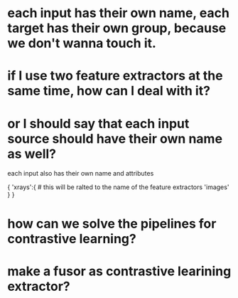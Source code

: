 # each input has their own name, each target has their own group, because we don't wanna touch it.

# if I use two feature extractors at the same time, how can I deal with it?

# or I should say that each input source should have their own name as well?

each input also has their own name and attributes




{
    'xrays':{ # this will be ralted to the name of the feature extractors
        'images'
    }
}



# how can we solve the pipelines for contrastive learning?

# make a fusor as contrastive learining extractor?

